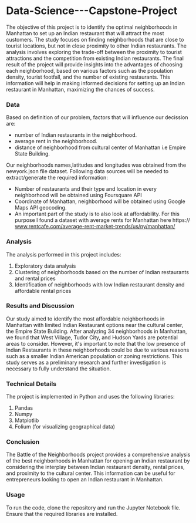 # Data-Science---Capstone-Project

The objective of this project is to identify the optimal neighborhoods in Manhattan to set up an Indian restaurant that will attract the most customers. The study focuses on finding neighborhoods that are close to tourist locations, but not in close proximity to other Indian restaurants. The analysis involves exploring the trade-off between the proximity to tourist attractions and the competition from existing Indian restaurants. The final result of the project will provide insights into the advantages of choosing each neighborhood, based on various factors such as the population density, tourist footfall, and the number of existing restaurants. This information will help in making informed decisions for setting up an Indian restaurant in Manhattan, maximizing the chances of success.

### Data

Based on definition of our problem, factors that will influence our decission are:
- number of Indian restaurants in the neighborhood.
- average rent in the neighborhood.
- distance of neighborhood from cultural center of Manhattan i.e Empire State Building.

Our neighborhoods names,latitudes and longitudes was obtained from the newyork.json file dataset. Following data sources will be needed to extract/generate the required information:
- Number of restaurants and their type and location in every neighborhood will be obtained using Foursquare API
- Coordinate of Manhattan, neighborhood will be obtained using Google Maps API geocoding.
- An important part of the study is to also look at affordability. For this purpose I found a dataset with average rents for Manhattan here https://
www.rentcafe.com/average-rent-market-trends/us/ny/manhattan/

### Analysis

The analysis performed in this project includes:
1. Exploratory data analysis
2. Clustering of neighborhoods based on the number of Indian restaurants and rental prices
3. Identification of neighborhoods with low Indian restaurant density and affordable rental prices

### Results and Discussion

Our study aimed to identify the most affordable neighborhoods in Manhattan with limited Indian Restaurant options near the cultural center, the Empire State Building. After analyzing 34 neighborhoods in Manhattan, we found that West Village, Tudor City, and Hudson Yards are potential areas to consider. However, it's important to note that the low presence of Indian Restaurants in these neighborhoods could be due to various reasons such as a smaller Indian American population or zoning restrictions. This study serves as a preliminary research and further investigation is necessary to fully understand the situation.

### Technical Details
The project is implemented in Python and uses the following libraries:
1. Pandas
2. Numpy
3. Matplotlib
4. Folium (for visualizing geographical data)

### Conclusion

The Battle of the Neighborhoods project provides a comprehensive analysis of the best neighborhoods in Manhattan for opening an Indian restaurant by considering the interplay between Indian restaurant density, rental prices, and proximity to the cultural center. This information can be useful for entrepreneurs looking to open an Indian restaurant in Manhattan.

### Usage

To run the code, clone the repository and run the Jupyter Notebook file. Ensure that the required libraries are installed.
